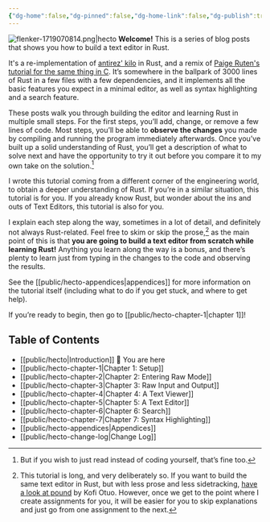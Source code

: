 ```yaml
---
{"dg-home":false,"dg-pinned":false,"dg-home-link":false,"dg-publish":true,"type":"other","disabled rules":["header-increment","yaml-title","yaml-title-alias","file-name-heading"],"title":"hecto: Build Your Own Text Editor in Rust","dg-permalink":"hecto/","aliases":["hecto: Build Your Own Text Editor in Rust","hecto"],"created-date":"2024-03-30T09:32:00","linter-yaml-title-alias":"hecto: Build Your Own Text Editor in Rust","updated-date":"2025-05-05T17:44:28","tags":["hecto"],"dg-path":"hecto.md","permalink":"/hecto/","dgPassFrontmatter":true}
---
```



![flenker-1719070814.png|hecto](/img/user/attachments/flenker-1719070814.png)
**Welcome!** This is a series of blog posts that shows you how to build a text editor in Rust.

It's a re-implementation of [antirez' kilo](http://antirez.com/news/108) in Rust, and a remix of [Paige Ruten's tutorial for the same thing in C](https://viewsourcecode.org/snaptoken/kilo/index.html). It’s somewhere in the ballpark of 3000 lines of Rust in a few files with a few dependencies, and it implements all the basic features you expect in a minimal editor, as well as syntax highlighting and a search feature.

These posts walk you through building the editor and learning Rust in multiple small steps. For the first steps, you’ll add, change, or remove a few lines of code. Most steps, you’ll be able to **observe the changes** you made by compiling and running the program immediately afterwards. Once you’ve built up a solid understanding of Rust, you’ll get a description of what to solve next and have the opportunity to try it out before you compare it to my own take on the solution.[^1]

I wrote this tutorial coming from a different corner of the engineering world, to obtain a deeper understanding of Rust. If you’re in a similar situation, this tutorial is for you.  If you already know Rust, but wonder about the ins and outs of Text Editors, this tutorial is also for you.

I explain each step along the way, sometimes in a lot of detail, and definitely not always Rust-related. Feel free to skim or skip the prose,[^2] as the main point of this is that **you are going to build a text editor from scratch while learning Rust!** Anything you learn along the way is a bonus, and there’s plenty to learn just from typing in the changes to the code and observing the results.

See the [[public/hecto-appendices\|appendices]] for more information on the tutorial itself (including what to do if you get stuck, and where to get help).

If you’re ready to begin, then go to [[public/hecto-chapter-1\|chapter 1]]!

## Table of Contents
- [[public/hecto\|Introduction]] 📍 You are here
- [[public/hecto-chapter-1\|Chapter 1: Setup]]
- [[public/hecto-chapter-2\|Chapter 2: Entering Raw Mode]]
- [[public/hecto-chapter-3\|Chapter 3: Raw Input and Output]]
- [[public/hecto-chapter-4\|Chapter 4: A Text Viewer]]
- [[public/hecto-chapter-5\|Chapter 5: A Text Editor]]
- [[public/hecto-chapter-6\|Chapter 6: Search]]
- [[public/hecto-chapter-7\|Chapter 7: Syntax Highlighting]]
- [[public/hecto-appendices\|Appendices]]
- [[public/hecto-change-log\|Change Log]]

[^1]: But if you wish to just read instead of coding yourself, that’s fine too.
[^2]: This tutorial is long, and very deliberately so. If you want to build the same text editor in Rust, but with less prose and less sidetracking, [have a look at pound](https://medium.com/@otukof/build-your-text-editor-with-rust-678a463f968b) by Kofi Otuo. However, once we get to the point where I create assignments for you, it will be easier for you to skip explanations and just go from one assignment to the next.
